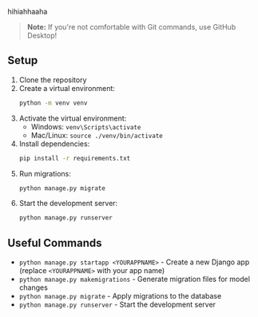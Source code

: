 hihiahhaaha

> **Note:** If you're not comfortable with Git commands, use GitHub Desktop!

## Setup

1. Clone the repository
2. Create a virtual environment:
   ```bash
   python -m venv venv
   ```
3. Activate the virtual environment:
   - Windows: `venv\Scripts\activate`
   - Mac/Linux: `source ./venv/bin/activate`
4. Install dependencies:
   ```bash
   pip install -r requirements.txt
   ```
5. Run migrations:
   ```bash
   python manage.py migrate
   ```
6. Start the development server:
   ```bash
   python manage.py runserver
   ```

## Useful Commands

- `python manage.py startapp <YOURAPPNAME>` - Create a new Django app (replace `<YOURAPPNAME>` with your app name)
- `python manage.py makemigrations` - Generate migration files for model changes
- `python manage.py migrate` - Apply migrations to the database
- `python manage.py runserver` - Start the development server


